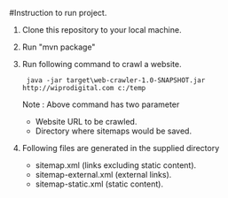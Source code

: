 #Instruction to run project.
1. Clone this repository to your local machine.
2. Run "mvn package"
3. Run following command to crawl a website.

        java -jar target\web-crawler-1.0-SNAPSHOT.jar http://wiprodigital.com c:/temp

    Note : Above command has two parameter
    * Website URL to be crawled.
    * Directory where sitemaps would be saved.

4. Following files are generated in the supplied directory
    * sitemap.xml (links excluding static content).
    * sitemap-external.xml (external links).
    * sitemap-static.xml (static content).



